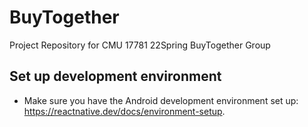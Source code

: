 # BuyTogether
Project Repository for CMU 17781 22Spring BuyTogether Group

## Set up development environment
- Make sure you have the Android development environment set up: https://reactnative.dev/docs/environment-setup.
